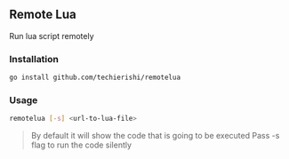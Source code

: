 ## Remote Lua

Run lua script remotely


### Installation

```bash
go install github.com/techierishi/remotelua
```

### Usage

```bash
remotelua [-s] <url-to-lua-file> 
```

> By default it will show the code that is going to be executed
> Pass -s flag to run the code silently